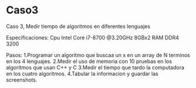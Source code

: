 # Caso3
Caso 3, Medir tiempo de algoritmos en diferentes lenguajes

Especificaciones:
Cpu Intel Core i7-8700 @3.20GHz
8GBx2 RAM DDR4 3200

Pasos:
  1.Programar un algoritmo que buscaa un x en un array de N terminos en los 4 lenguajes.
  2.Medir el uso de memoria con 10 pruebas en los algoritmos que usan C++ y C
  3.Medir el tiempo que tardo la computadora en los cuatro algoritmos.
  4.Tabular la informacion y guardar las screenshots.
